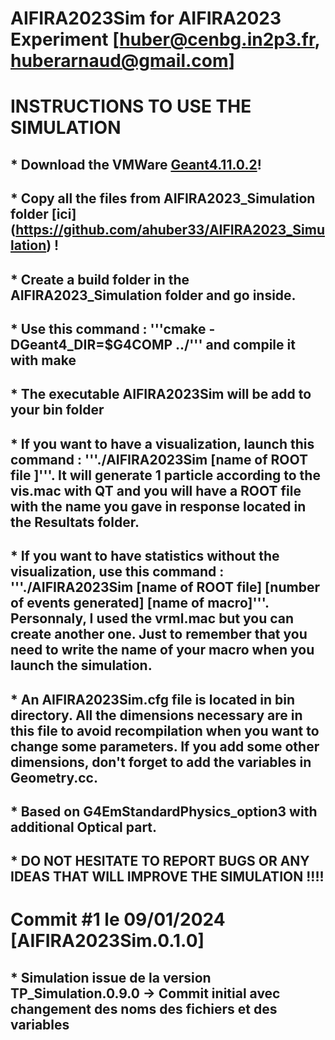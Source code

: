 # AIFIRA2023Sim for AIFIRA2023 Experiment [huber@cenbg.in2p3.fr, huberarnaud@gmail.com]

# INSTRUCTIONS TO USE THE SIMULATION
## * Download the VMWare [Geant4.11.0.2](https://heberge.lp2ib.in2p3.fr/G4VM/index.html)!
## * Copy all the files from AIFIRA2023_Simulation folder [ici] (https://github.com/ahuber33/AIFIRA2023_Simulation) !
## * Create a build folder in the AIFIRA2023_Simulation folder and go inside.
## * Use this command : '''cmake -DGeant4_DIR=$G4COMP ../''' and compile it with make
## * The executable AIFIRA2023Sim will be add to your bin folder
## * If you want to have a visualization, launch this command : '''./AIFIRA2023Sim [name of ROOT file ]'''. It will generate 1 particle according to the vis.mac with QT and you will have a ROOT file with the name you gave in response located in the Resultats folder.
## * If you want to have statistics without the visualization, use this command : '''./AIFIRA2023Sim [name of ROOT file] [number of events generated] [name of macro]'''. Personnaly, I used the vrml.mac but you can create another one. Just to remember that you need to write the name of your macro when you launch the simulation.
## * An AIFIRA2023Sim.cfg file is located in bin directory. All the dimensions necessary are in this file to avoid recompilation when you want to change some parameters. If you add some other dimensions, don't forget to add the variables in Geometry.cc.
## * Based on G4EmStandardPhysics_option3 with additional Optical part.
## * DO NOT HESITATE TO REPORT BUGS OR ANY IDEAS THAT WILL IMPROVE THE SIMULATION !!!!


# Commit #1 le 09/01/2024 [AIFIRA2023Sim.0.1.0]
## * Simulation issue de la version TP_Simulation.0.9.0 -> Commit initial avec changement des noms des fichiers et des variables
